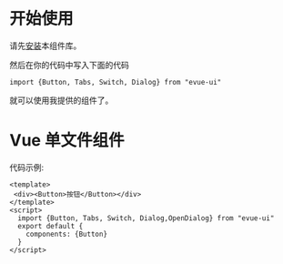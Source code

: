 
# 开始使用

请先[安装](#/doc/install)本组件库。

然后在你的代码中写入下面的代码
```
import {Button, Tabs, Switch, Dialog} from "evue-ui"
```

就可以使用我提供的组件了。

# Vue 单文件组件
代码示例:
```
<template>
 <div><Button>按钮</Button></div>
</template>
<script>
  import {Button, Tabs, Switch, Dialog,OpenDialog} from "evue-ui"
  export default {
    components: {Button}
  }
</script>
```
